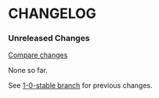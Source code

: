 # CHANGELOG

### Unreleased Changes

[Compare changes](http://github.com/codevise/state_machine_job/compare/1-0-stable...master)

None so far.

See
[1-0-stable branch](http://github.com/codevise/state_machine_job/blob/1-0-stable/CHANGELOG.md)
for previous changes.
